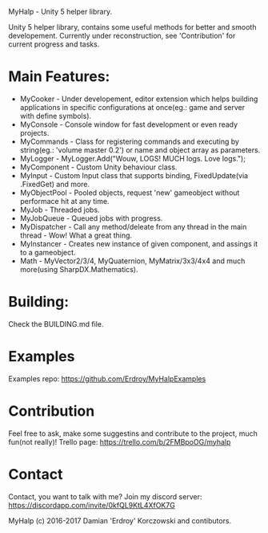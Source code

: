 MyHalp - Unity 5 helper library.

Unity 5 helper library, contains some useful methods for better and smooth developement.
Currently under reconstruction, see 'Contribution' for current progress and tasks.

# Main Features:
 - MyCooker - Under developement, editor extension which helps building applications in specific configurations at once(eg.: game and server with define symbols).
 - MyConsole - Console window for fast development or even ready projects.
 - MyCommands - Class for registering commands and executing by string(eg.: 'volume master 0.2') or name and object array as parameters. 
 - MyLogger - MyLogger.Add("Wouw, LOGS! MUCH logs. Love logs.");
 - MyComponent - Custom Unity behaviour class.
 - MyInput - Custom Input class that supports binding, FixedUpdate(via .FixedGet) and more.
 - MyObjectPool - Pooled objects, request 'new' gameobject without performace hit at any time.
 - MyJob - Threaded jobs.
 - MyJobQueue - Queued jobs with progress.
 - MyDispatcher - Call any method/deleate from any thread in the main thread - Wow! What a great thing.
 - MyInstancer - Creates new instance of given component, and assings it to a gameobject.
 - Math - MyVector2/3/4, MyQuaternion, MyMatrix/3x3/4x4 and much more(using SharpDX.Mathematics).

# Building:
Check the BUILDING.md file.

# Examples
Examples repo: https://github.com/Erdroy/MyHalpExamples

# Contribution
Feel free to ask, make some suggestins and contribute to the project, much fun(not really)!
Trello page: https://trello.com/b/2FMBpoOG/myhalp

# Contact
Contact, you want to talk with me? Join my discord server:
https://discordapp.com/invite/0kfQL9KtL4XfOK7G

MyHalp (c) 2016-2017 Damian 'Erdroy' Korczowski and contibutors.

